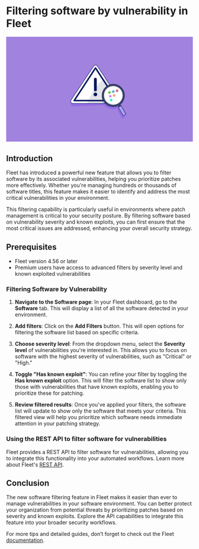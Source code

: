 # Filtering software by vulnerability in Fleet

![Filtering software by vulnerability in Fleet](../website/assets/images/articles/discovering-geacon-using-fleet-1600x900@2x.jpg)

## Introduction

Fleet has introduced a powerful new feature that allows you to filter software by its associated vulnerabilities, helping you prioritize patches more effectively. Whether you're managing hundreds or thousands of software titles, this feature makes it easier to identify and address the most critical vulnerabilities in your environment.

This filtering capability is particularly useful in environments where patch management is critical to your security posture. By filtering software based on vulnerability severity and known exploits, you can first ensure that the most critical issues are addressed, enhancing your overall security strategy.

## Prerequisites

* Fleet version 4.56 or later
* Premium users have access to advanced filters by severity level and known exploited vulnerabilities

### Filtering Software by Vulnerability

1. **Navigate to the Software page**: In your Fleet dashboard, go to the **Software** tab. This will display a list of all the software detected in your environment.

2. **Add filters**: Click on the **Add Filters** button. This will open options for filtering the software list based on specific criteria.

3. **Choose severity level**: From the dropdown menu, select the **Severity level** of vulnerabilities you're interested in. This allows you to focus on software with the highest severity of vulnerabilities, such as "Critical" or "High."

4. **Toggle "Has known exploit"**: You can refine your filter by toggling the **Has known exploit** option. This will filter the software list to show only those with vulnerabilities that have known exploits, enabling you to prioritize these for patching.

5. **Review filtered results**: Once you've applied your filters, the software list will update to show only the software that meets your criteria. This filtered view will help you prioritize which software needs immediate attention in your patching strategy.

### Using the REST API to filter software for vulnerabilities

Fleet provides a REST API to filter software for vulnerabilities, allowing you to integrate this functionality into your automated workflows. Learn more about Fleet's [REST API](https://fleetdm.com/docs/rest-api/rest-api#vulnerabilities).

## Conclusion

The new software filtering feature in Fleet makes it easier than ever to manage vulnerabilities in your software environment. You can better protect your organization from potential threats by prioritizing patches based on severity and known exploits. Explore the API capabilities to integrate this feature into your broader security workflows.

For more tips and detailed guides, don’t forget to check out the Fleet [documentation](https://fleetdm.com/docs/get-started/why-fleet).

<meta name="articleTitle" value="Filtering software by vulnerability in Fleet">
<meta name="authorFullName" value="Tim Lee">
<meta name="authorGitHubUsername" value="mostlikelee">
<meta name="category" value="guides">
<meta name="publishedOn" value="2024-08-30">
<meta name="articleImageUrl" value="../website/assets/images/articles/discovering-geacon-using-fleet-1600x900@2x.jpg">
<meta name="description" value="Filter software by vulnerability in Fleet to prioritize critical patches and enhance your organization's security posture.">
